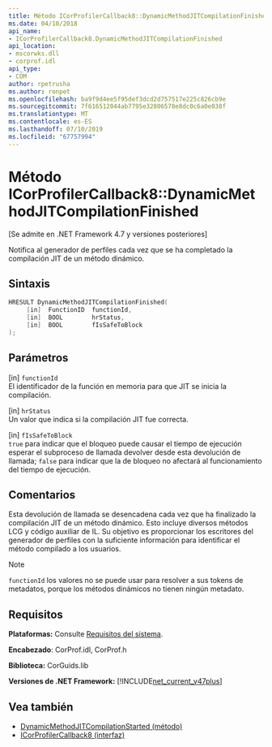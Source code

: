 ```yaml
---
title: Método ICorProfilerCallback8::DynamicMethodJITCompilationFinished
ms.date: 04/10/2018
api_name:
- ICorProfilerCallback8.DynamicMethodJITCompilationFinished
api_location:
- mscorwks.dll
- corprof.idl
api_type:
- COM
author: rpetrusha
ms.author: ronpet
ms.openlocfilehash: ba9f9d4ee5f95def3dcd2d757517e225c826cb9e
ms.sourcegitcommit: 7f616512044ab7795e32806578e8dc0c6a0e038f
ms.translationtype: MT
ms.contentlocale: es-ES
ms.lasthandoff: 07/10/2019
ms.locfileid: "67757994"
---
```

# <a name="icorprofilercallback8dynamicmethodjitcompilationfinished-method"></a>Método ICorProfilerCallback8::DynamicMethodJITCompilationFinished
[Se admite en .NET Framework 4.7 y versiones posteriores]  
  
Notifica al generador de perfiles cada vez que se ha completado la compilación JIT de un método dinámico.  
  
## <a name="syntax"></a>Sintaxis  
  
```cpp  
HRESULT DynamicMethodJITCompilationFinished(  
     [in]  FunctionID  functionId,   
     [in]  BOOL        hrStatus,   
     [in]  BOOL        fIsSafeToBlock   
);  
```  
  
## <a name="parameters"></a>Parámetros  
[in] `functionId`  
El identificador de la función en memoria para que JIT se inicia la compilación.   

[in] `hrStatus`   
Un valor que indica si la compilación JIT fue correcta.

[in] `fIsSafeToBlock`   
`true` para indicar que el bloqueo puede causar el tiempo de ejecución esperar el subproceso de llamada devolver desde esta devolución de llamada; `false` para indicar que la de bloqueo no afectará al funcionamiento del tiempo de ejecución.  

## <a name="remarks"></a>Comentarios  

Esta devolución de llamada se desencadena cada vez que ha finalizado la compilación JIT de un método dinámico. Esto incluye diversos métodos LCG y código auxiliar de IL. Su objetivo es proporcionar los escritores del generador de perfiles con la suficiente información para identificar el método compilado a los usuarios.

> [!NOTE]
> `functionId` los valores no se puede usar para resolver a sus tokens de metadatos, porque los métodos dinámicos no tienen ningún metadato.

## <a name="requirements"></a>Requisitos  
 **Plataformas:** Consulte [Requisitos del sistema](../../../../docs/framework/get-started/system-requirements.md).  
  
 **Encabezado**: CorProf.idl, CorProf.h  
  
 **Biblioteca:** CorGuids.lib  
  
 **Versiones de .NET Framework:** [!INCLUDE[net_current_v47plus](../../../../includes/net-current-v47plus.md)]  
  
## <a name="see-also"></a>Vea también

- [DynamicMethodJITCompilationStarted (método)](icorprofilercallback8-dynamicmethodjitcompilationstarted-method.md)
- [ICorProfilerCallback8 (interfaz)](icorprofilercallback8-interface.md)
